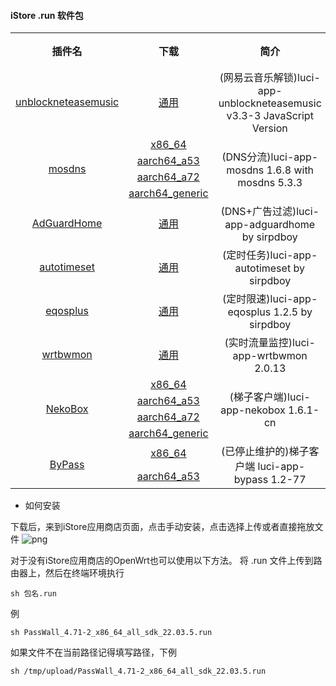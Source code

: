 #### iStore .run 软件包

<table align="center">
<tr align="center">
    <th align="center">插件名</th>
    <th align="center">下载</th>
    <th align="center">简介</th>
    <th align="center">编译日期</th>
</tr>
<tr align="center">
    <td rowspan="1"; align="center"><a href="https://github.com/UnblockNeteaseMusic/luci-app-unblockneteasemusic">unblockneteasemusic</a></td>
    <td align="center"><a href="https://github.com/bcseputetto/Are-u-ok/raw/master/packages/generic/unblockneteasemusic.run">通用</a></td>
    <td align="center">(网易云音乐解锁)luci-app-unblockneteasemusic v3.3-3 JavaScript Version</td>
    <td align="center">2024-12-24</td>
</tr>
<tr align="center">
    <td rowspan="4"; align="center"><a href="https://github.com/sbwml/luci-app-mosdns">mosdns</a></td>
    <td align="center"><a href="https://github.com/bcseputetto/Are-u-ok/raw/master/packages/x86_64/mosdns_5.3.3-3_x86_64_luci_1.6.8_all.run">x86_64</a></td>
    <td rowspan="4"; align="center">(DNS分流)luci-app-mosdns 1.6.8 with mosdns 5.3.3</td>
    <td rowspan="4"; align="center">2024-12-17</td>
</tr>
<tr>
    <td align="center"><a href="https://github.com/bcseputetto/Are-u-ok/raw/master/packages/aarch64/mosdns_5.3.3-3_aarch64_a53_luci_1.6.8_all.run">aarch64_a53</a></td>
</tr>
<tr>
    <td align="center"><a href="https://github.com/bcseputetto/Are-u-ok/raw/master/packages/aarch64/mosdns_5.3.3-3_aarch64_a72_luci_1.6.8_all.run">aarch64_a72</a></td>
</tr>
<tr>
    <td align="center"><a href="https://github.com/bcseputetto/Are-u-ok/raw/master/packages/aarch64/mosdns_5.3.3-3_aarch64_generic_luci_1.6.8_all.run">aarch64_generic</a></td>
</tr>
<tr align="center">
    <td rowspan="1"; align="center"><a href="https://github.com/sirpdboy/sirpdboy-package">AdGuardHome</a></td>
    <td align="center"><a href="https://github.com/bcseputetto/Are-u-ok/raw/master/packages/generic/adguardhome.run">通用</a></td>
    <td align="center">(DNS+广告过滤)luci-app-adguardhome by sirpdboy</td>
    <td align="center">2024-06-30</td>
</tr>
<tr align="center">
    <td rowspan="1"; align="center"><a href="https://github.com/sirpdboy/luci-app-autotimeset">autotimeset</a></td>
    <td align="center"><a href="https://github.com/bcseputetto/Are-u-ok/raw/master/packages/generic/autotimeset.run">通用</a></td>
    <td align="center">(定时任务)luci-app-autotimeset by sirpdboy</td>
    <td align="center">2024-04-12</td>
</tr>
<tr align="center">
    <td rowspan="1"; align="center"><a href="https://github.com/sirpdboy/luci-app-eqosplus">eqosplus</a></td>
    <td align="center"><a href="https://github.com/bcseputetto/Are-u-ok/raw/master/packages/generic/eqosplus_1.2.5.run">通用</a></td>
    <td align="center">(定时限速)luci-app-eqosplus 1.2.5 by sirpdboy</td>
    <td align="center">2024-11-22</td>
</tr>
<tr align="center">
    <td rowspan="1"; align="center"><a href="https://github.com/brvphoenix/luci-app-wrtbwmon">wrtbwmon</a></td>
    <td align="center"><a href="https://github.com/bcseputetto/Are-u-ok/raw/master/packages/generic/wrtbwmon_2.0.13.run">通用</a></td>
    <td align="center">(实时流量监控)luci-app-wrtbwmon 2.0.13</td>
    <td align="center">2023-10-30</td>
</tr>
<tr align="center">
    <td rowspan="4"; align="center"><a href="https://github.com/Thaolga/openwrt-nekobox">NekoBox</a></td>
    <td align="center"><a href="https://github.com/bcseputetto/Are-u-ok/raw/master/packages/x86_64/NekoBox_1.6.1-cn_x86_64_all.run">x86_64</a></td>
    <td rowspan="4"; align="center">(梯子客户端)luci-app-nekobox 1.6.1-cn</td>
    <td rowspan="4"; align="center">2024-12-22</td>
</tr>
<tr>
    <td align="center"><a href="https://github.com/bcseputetto/Are-u-ok/raw/master/packages/aarch64/NekoBox_1.6.1-cn_aarch64_a53_all.run">aarch64_a53</a></td>
</tr>
<tr>
    <td align="center"><a href="https://github.com/bcseputetto/Are-u-ok/raw/master/packages/aarch64/NekoBox_1.6.1-cn_aarch64_a72_all.run">aarch64_a72</a></td>
</tr>
<tr>
    <td align="center"><a href="https://github.com/bcseputetto/Are-u-ok/raw/master/packages/aarch64/NekoBox_1.6.1-cn_aarch64_generic_all.run">aarch64_generic</a></td>
</tr>
<tr align="center">
    <td rowspan="2"; align="center"><a href="https://github.com/tianiue/luci-app-bypass">ByPass</a></td>
    <td align="center"><a href="https://github.com/bcseputetto/Are-u-ok/raw/master/packages/x86_64/Bypass_1.2-77_x86_64_all_sdk_22.03.6.run">x86_64</a></td>
    <td rowspan="2"; align="center">(已停止维护的)梯子客户端 luci-app-bypass 1.2-77</td>
    <td rowspan="2"; align="center">2024-01-05</td>
</tr>
<tr>
    <td align="center"><a href="https://github.com/bcseputetto/Are-u-ok/raw/master/packages/aarch64/Bypass_1.2-77_aarch64_a53_all_sdk_22.03.6.run">aarch64_a53</a></td>
</tr>
</table>

* 如何安装

下载后，来到iStore应用商店页面，点击手动安装，点击选择上传或者直接拖放文件
![png](https://cdn.jsdelivr.net/gh/bcseputetto/Are-u-ok@master/packages/install.png)

对于没有iStore应用商店的OpenWrt也可以使用以下方法。
将 .run 文件上传到路由器上，然后在终端环境执行
```console
sh 包名.run
```
例
```console
sh PassWall_4.71-2_x86_64_all_sdk_22.03.5.run
```
如果文件不在当前路径记得填写路径，下例
```console
sh /tmp/upload/PassWall_4.71-2_x86_64_all_sdk_22.03.5.run
```
